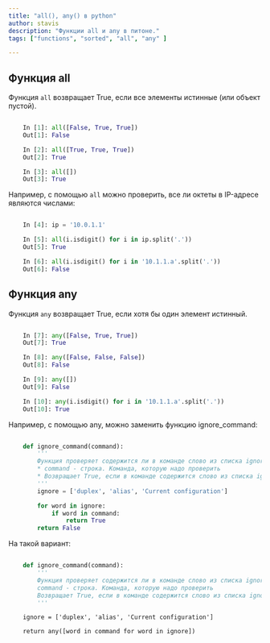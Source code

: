 ```yaml
---
title: "all(), any() в python"
author: stavis
description: "Функции all и any в питоне."
tags: ["functions", "sorted", "all", "any" ]

---
```


## Функция all


Функция `all` возвращает True, если все элементы истинные (или объект
пустой).

```python

    In [1]: all([False, True, True])
    Out[1]: False

    In [2]: all([True, True, True])
    Out[2]: True

    In [3]: all([])
    Out[3]: True
```

Например, с помощью `all` можно проверить, все ли октеты в IP-адресе
являются числами:

```python

    In [4]: ip = '10.0.1.1'

    In [5]: all(i.isdigit() for i in ip.split('.'))
    Out[5]: True

    In [6]: all(i.isdigit() for i in '10.1.1.a'.split('.'))
    Out[6]: False
```

## Функция any

Функция `any` возвращает True, если хотя бы один элемент истинный.

```python

    In [7]: any([False, True, True])
    Out[7]: True

    In [8]: any([False, False, False])
    Out[8]: False

    In [9]: any([])
    Out[9]: False

    In [10]: any(i.isdigit() for i in '10.1.1.a'.split('.'))
    Out[10]: True
```

Например, с помощью any, можно заменить функцию ignore_command:

```python

    def ignore_command(command):
        '''
        Функция проверяет содержится ли в команде слово из списка ignore.
        * command - строка. Команда, которую надо проверить
        * Возвращает True, если в команде содержится слово из списка ignore, False - если нет
        '''
        ignore = ['duplex', 'alias', 'Current configuration']

        for word in ignore:
            if word in command:
                return True
        return False
```

На такой вариант:

```python

    def ignore_command(command):
        '''
        Функция проверяет содержится ли в команде слово из списка ignore.
        command - строка. Команда, которую надо проверить
        Возвращает True, если в команде содержится слово из списка ignore, False - если нет
        '''
```

        ignore = ['duplex', 'alias', 'Current configuration']

        return any([word in command for word in ignore])
